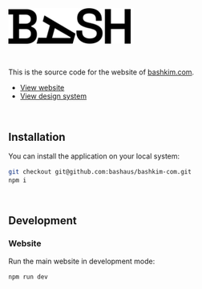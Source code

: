 <img src="packages/design-system/src/brand/InlineLogo/inline-logo.svg" width="250" height="auto" />

&nbsp;

This is the source code for the website of [bashkim.com](https://www.bashkim.com).

- [View website](https://www.bashkim.com/)
- [View design system](https://ui.bashkim.com/)

&nbsp;

## Installation

You can install the application on your local system:

```bash
git checkout git@github.com:bashaus/bashkim-com.git
npm i
```

&nbsp;

## Development

### Website

Run the main website in development mode:

```bash
npm run dev
```

